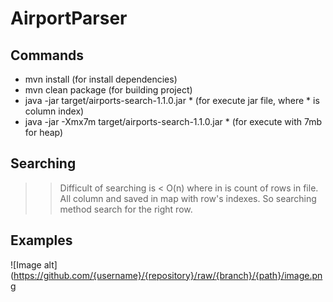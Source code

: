 # AirportParser

## Commands

 - mvn install (for install dependencies)
 - mvn clean package (for building project)
 - java -jar target/airports-search-1.1.0.jar * (for execute jar file, where * is column index)
 - java -jar -Xmx7m target/airports-search-1.1.0.jar * (for execute with 7mb for heap)

## Searching
>> Difficult of searching is < O(n) where
>> in is count of rows in file.
>> All column and saved in map with row's indexes.
>> So searching method search for the right row.

## Examples

![Image alt](https://github.com/{username}/{repository}/raw/{branch}/{path}/image.png